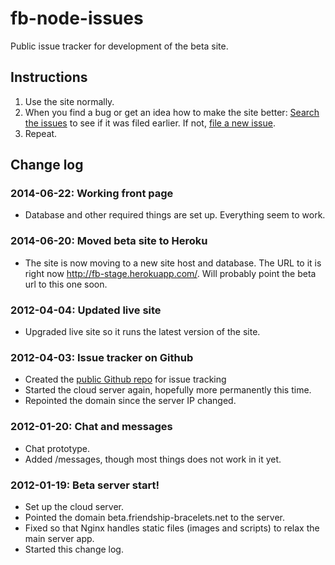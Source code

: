 # fb-node-issues

Public issue tracker for development of the beta site.

## Instructions

1. Use the site normally.
2. When you find a bug or get an idea how to make the site better: [Search the issues](https://github.com/schteppe/fb-node-issues/issues) to see if it was filed earlier. If not, [file a new issue](https://github.com/schteppe/fb-node-issues/issues/new).
3. Repeat.

## Change log

### 2014-06-22: Working front page
* Database and other required things are set up. Everything seem to work.

### 2014-06-20: Moved beta site to Heroku
* The site is now moving to a new site host and database. The URL to it is right now http://fb-stage.herokuapp.com/. Will probably point the beta url to this one soon.

### 2012-04-04: Updated live site
* Upgraded live site so it runs the latest version of the site.

### 2012-04-03: Issue tracker on Github
* Created the [public Github repo](https://github.com/schteppe/fb-node-issues) for issue tracking
* Started the cloud server again, hopefully more permanently this time.
* Repointed the domain since the server IP changed.

### 2012-01-20: Chat and messages
* Chat prototype.
* Added /messages, though most things does not work in it yet.

### 2012-01-19: Beta server start!
* Set up the cloud server.
* Pointed the domain beta.friendship-bracelets.net to the server.
* Fixed so that Nginx handles static files (images and scripts) to relax the main server app.
* Started this change log.
